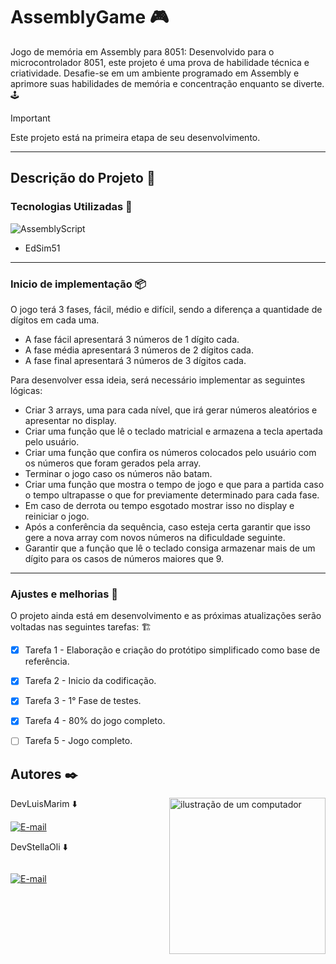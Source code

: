 # AssemblyGame 🎮

Jogo de memória em Assembly para 8051: Desenvolvido para o microcontrolador 8051, este projeto é uma prova de habilidade técnica e criatividade. Desafie-se em um ambiente programado em Assembly e aprimore suas habilidades de memória e concentração enquanto se diverte. 🕹️

> [!IMPORTANT]
> Este projeto está na primeira etapa de seu desenvolvimento.

---

## Descrição do Projeto 📑

### Tecnologias Utilizadas 🎯 

![AssemblyScript](https://img.shields.io/badge/assembly%20script-%23000000.svg?style=for-the-badge&logo=assemblyscript&logoColor=white)

- EdSim51
---
### Inicio de implementação 📦

O jogo terá 3 fases, fácil, médio e difícil, sendo a diferença a quantidade de dígitos em cada uma. 

- A fase fácil apresentará 3 números de 1 dígito cada.
- A fase média apresentará 3 números de 2 dígitos cada.
- A fase final apresentará 3 números de 3 dígitos cada.

Para desenvolver essa ideia, será necessário implementar as seguintes lógicas:

- Criar 3 arrays, uma para cada nível, que irá gerar números aleatórios e apresentar no display.
- Criar uma função que lê o teclado matricial e armazena a tecla apertada pelo usuário.
- Criar uma função que confira os números colocados pelo usuário com os números que foram gerados pela array.
- Terminar o jogo caso os números não batam.
- Criar uma função que mostra o tempo de jogo e que para a partida caso o tempo ultrapasse o que for previamente determinado para cada fase.
- Em caso de derrota ou tempo esgotado mostrar isso no display e reiniciar o jogo.
- Após a conferência da sequência, caso esteja certa garantir que isso gere a nova array com novos números na dificuldade seguinte.
- Garantir que a função que lê o teclado consiga armazenar mais de um dígito para os casos de números maiores que 9.
---

### Ajustes e melhorias 🚧

O projeto ainda está em desenvolvimento e as próximas atualizações serão voltadas nas seguintes tarefas: 🏗️

- [x] Tarefa 1 - Elaboração e criação do protótipo simplificado como base de referência.
- [x] Tarefa 2 - Inicio da codificação. 
- [x] Tarefa 3 - 1° Fase de testes.
- [x] Tarefa 4 - 80% do jogo completo.
- [ ] Tarefa 5 - Jogo completo. 


## Autores ✒️  
<img src="https://raw.githubusercontent.com/MicaelliMedeiros/micaellimedeiros/master/image/computer-illustration.png" alt="ilustração de um computador" min-width="400px" max-width="250px" width="250px" align="right">


DevLuisMarim ⬇️ <div style="display:
 inline-block">[![E-mail](https://img.shields.io/badge/GitHub-181717.svg?style=for-the-badge&logo=GitHub&logoColor=white)](https://github.com/LuiisMarim)

DevStellaOli ⬇️ <div style="display: inline-block">
  
[![E-mail](https://img.shields.io/badge/GitHub-181717.svg?style=for-the-badge&logo=GitHub&logoColor=white)](https://github.com/StellaOli)


